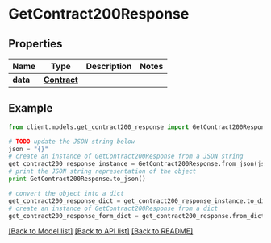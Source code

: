 # GetContract200Response

## Properties

Name | Type | Description | Notes
------------ | ------------- | ------------- | -------------
**data** | [**Contract**](Contract.md) |  |

## Example

```python
from client.models.get_contract200_response import GetContract200Response

# TODO update the JSON string below
json = "{}"
# create an instance of GetContract200Response from a JSON string
get_contract200_response_instance = GetContract200Response.from_json(json)
# print the JSON string representation of the object
print GetContract200Response.to_json()

# convert the object into a dict
get_contract200_response_dict = get_contract200_response_instance.to_dict()
# create an instance of GetContract200Response from a dict
get_contract200_response_form_dict = get_contract200_response.from_dict(get_contract200_response_dict)
```

[[Back to Model list]](../README.md#documentation-for-models) [[Back to API list]](../README.md#documentation-for-api-endpoints) [[Back to README]](../README.md)
